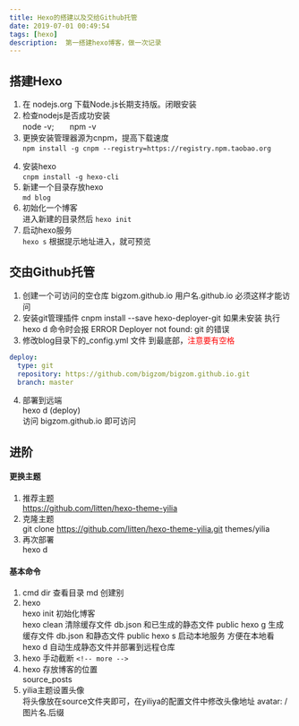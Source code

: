 ```yaml
---
title: Hexo的搭建以及交给Github托管
date: 2019-07-01 00:49:54
tags: [hexo]
description:  第一搭建hexo博客，做一次记录
---
```

## 搭建Hexo  
1. 在 nodejs.org 下载Node.js长期支持版。闭眼安装
2. 检查nodejs是否成功安装  
node -v;　　npm -v
3. 更换安装管理器源为cnpm，提高下载速度  
`npm install -g cnpm --registry=https://registry.npm.taobao.org`
<!--more-->
4. 安装hexo  
`cnpm install -g hexo-cli`
5. 新建一个目录存放hexo  
`md blog`
6. 初始化一个博客  
进入新建的目录然后 `hexo init`
7. 启动hexo服务  
`hexo s`
根据提示地址进入，就可预览

## 交由Github托管
1. 创建一个可访问的空仓库
bigzom.github.io
用户名.github.io 必须这样才能访问
2. 安装git管理插件 
cnpm install --save hexo-deployer-git
如果未安装 执行hexo d 命令时会报 ERROR Deployer not found: git 的错误
3. 修改blog目录下的_config.yml 文件
到最底部，<font color=red>注意要有空格</font>
````yml
deploy:
  type: git
  repository: https://github.com/bigzom/bigzom.github.io.git
  branch: master
````
4. 部署到远端  
hexo d  (deploy)  
访问 bigzom.github.io 即可访问

## 进阶
#### 更换主题
1. 推荐主题  
https://github.com/litten/hexo-theme-yilia
2. 克隆主题  
git clone https://github.com/litten/hexo-theme-yilia.git themes/yilia
3. 再次部署  
hexo d

#### 基本命令
1. cmd
dir 查看目录
md 创建别
2. hexo  
hexo init 初始化博客  
hexo clean 清除缓存文件 db.json 和已生成的静态文件 public 
hexo g 生成缓存文件 db.json 和静态文件 public
hexo s 启动本地服务  方便在本地看
hexo d 自动生成静态文件并部署到远程仓库 
3. hexo 手动截断
`<!-- more --> `
4. hexo 存放博客的位置  
source\_posts
5. yilia主题设置头像  
 将头像放在source文件夹即可，在yiliya的配置文件中修改头像地址 avatar: /图片名.后缀  


